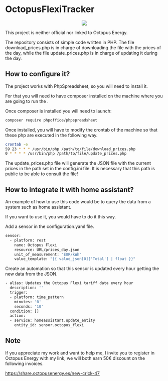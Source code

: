 
# OctopusFlexiTracker

<div align="center">
	<img src="https://i.imgur.com/GGnBEFv.png">
</div>

This project is neither official nor linked to Octopus Energy.

The repository consists of simple code written in PHP. The file download_prices.php is in charge of downloading the file with the prices of the day, while the file update_prices.php is in charge of updating it during the day.

## How to configure it?

The project works with PhpSpreadsheet, so you will need to install it.

For that you will need to have composer installed on the machine where you are going to run the .

Once composer is installed you will need to launch:

```bash
composer require phpoffice/phpspreadsheet
```

Once installed, you will have to modify the crontab of the machine so that these php are executed in the following way.

```bash
crontab -e
59 23 * * * /usr/bin/php /path/to/file/download_prices.php
0 * * * * /usr/bin/php /path/to/file/update_prices.php
```

The update_prices.php file will generate the JSON file with the current prices in the path set in the config.ini file. It is necessary that this path is public to be able to consult the file!

## How to integrate it with home assistant?

An example of how to use this code would be to query the data from a system such as home assistant.

If you want to use it, you would have to do it this way.

Add a sensor in the configuration.yaml file.

```bash
sensor:
  - platform: rest
    name: Octopus Flexi
    resource: URL/prices_day.json
    unit_of_measurement: "EUR/kWh"
    value_template: "{{ value_json[0]['Total'] | float }}"
```

Create an automation so that this sensor is updated every hour getting the new data from the JSON.

```bash
- alias: Updates the Octopus Flexi tariff data every hour
  description: ''
  trigger:
  - platform: time_pattern
    minutes: '0'
    seconds: '10'
  condition: []
  action:
  - service: homeassistant.update_entity
    entity_id: sensor.octopus_flexi

```

## Note

If you appreciate my work and want to help me, I invite you to register in Octopus Energy with my link, we will both earn 50€ discount on the following invoices.

https://share.octopusenergy.es/new-crick-47
